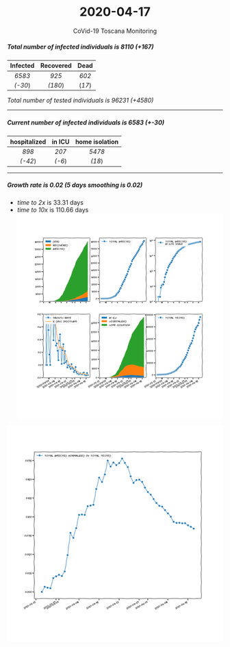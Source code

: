<div align='center'>

# 2020-04-17
CoVid-19 Toscana Monitoring
</div>

##### Total number of infected individuals is 8110 (+167)
Infected | Recovered | Dead
:---: | :---: | :---:
*6583* | *925* | *602*
*(-30*) | *(180*) | (*17*)

*Total number of tested individuals is 96231 (+4580)*
***
##### Current number of infected individuals is 6583 (+-30)
hospitalized | in ICU | home isolation
:---: | :---: | :---:
*898* |*207* |*5478*
*(-42*) |*(-6*) |*(18*)
***
##### Growth rate is 0.02 (5 days smoothing is 0.02)
- *time to 2x* is 33.31 days
- *time to 10x* is 110.66 days
![stats][stats]

![infected_normalized][infected_normalized]

[stats]: stats_Toscana.png
[infected_normalized]: infected_normalized_Toscana.png
